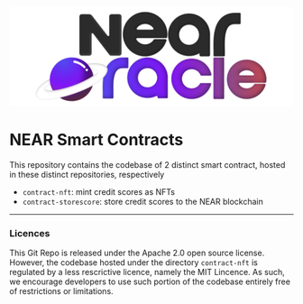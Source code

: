 <p align="center">
  <a href="https://near.org/">
    <img alt="Near" src="https://github.com/BalloonBox-Inc/NEARoracle-Contract/blob/dev/images/inverted-primary-logo-bg.png" width="700" />
  </a>
</p>


# NEAR Smart Contracts
This repository contains the codebase of 2 distinct smart contract, hosted in these distinct repositories, respectively
- `contract-nft`: mint credit scores as NFTs
- `contract-storescore`: store credit scores to the NEAR blockchain
---

### Licences
This Git Repo is released under the Apache 2.0 open source license.
However, the codebase hosted under the directory `contract-nft` is regulated by a less rescrictive licence, namely the MIT Lincence. As such, we encourage developers to use such portion of the codebase entirely free of restrictions or limitations.